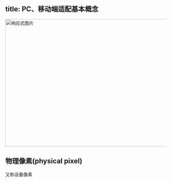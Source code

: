 title: PC、移动端适配基本概念
---
<img src="../../../../../images/base-responsive.jpeg" style="width: 720px;height: 400px" alt="响应式图片">

## 物理像素(physical pixel)

又称设备像素

